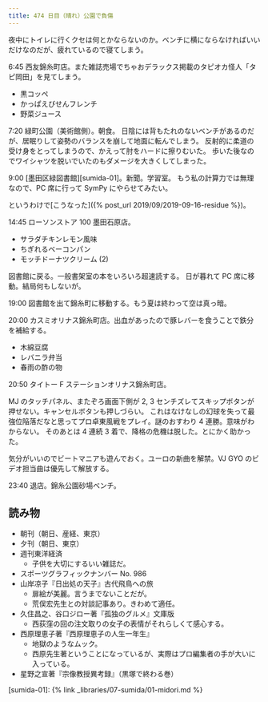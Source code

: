 ```yaml
---
title: 474 日目（晴れ）公園で負傷
---
```


夜中にトイレに行くクセは何とかならないのか。ベンチに横にならなければいいだけなのだが、疲れているので寝てしまう。

6:45 西友錦糸町店。また雑誌売場でちゃおデラックス掲載のタピオカ怪人「タピ岡田」を見てしまう。

* 黒コッペ
* かっぱえびせんフレンチ
* 野菜ジュース

7:20 緑町公園（美術館側）。朝食。
日陰には背もたれのないベンチがあるのだが、居眠りして姿勢のバランスを崩して地面に転んでしまう。
反射的に柔道の受け身をとってしまうので、かえって肘をハードに擦りむいた。
歩いた後なのでワイシャツを脱いでいたのもダメージを大きくしてしまった。

9:00 [墨田区緑図書館][sumida-01]。新聞。学習室。
もう私の計算力では無理なので、PC 席に行って SymPy にやらせてみたい。

というわけで[こうなった]({% post_url 2019/09/2019-09-16-residue %})。

14:45 ローソンストア 100 墨田石原店。

* サラダチキンレモン風味
* ちぎれるベーコンパン
* モッチドーナツクリーム (2)

図書館に戻る。一般書架室の本をいろいろ超速読する。
日が暮れて PC 席に移動。結局何もしないが。

19:00 図書館を出て錦糸町に移動する。もう夏は終わって空は真っ暗。

20:00 カスミオリナス錦糸町店。出血があったので豚レバーを食うことで鉄分を補給する。

* 木綿豆腐
* レバニラ弁当
* 春雨の酢の物

20:50 タイトー F ステーションオリナス錦糸町店。

MJ のタッチパネル、またぞろ画面下側が 2, 3 センチズレてスキップボタンが押せない。キャンセルボタンも押しづらい。
これはなけなしの幻球を失って最強位陥落だなと思ってプロ卓東風戦をプレイ。謎のおすわり 4 連勝。意味がわからない。
そのあとは 4 連続 3 着で、降格の危機は脱した。とにかく助かった。

気分がいいのでビートマニアも遊んでおく。ユーロの新曲を解禁。VJ GYO のビデオ担当曲は優先して解放する。

23:40 退店。錦糸公園砂場ベンチ。

## 読み物

* 朝刊（朝日、産経、東京）
* 夕刊（朝日、東京）
* 週刊東洋経済
  * 子供を大切にするいい雑誌だ。
* スポーツグラフィックナンバー No. 986
* 山岸凉子『日出処の天子』古代飛鳥への旅
  * 扉絵が美麗。言うまでないことだが。
  * 荒俣宏先生との対談記事あり。きわめて適任。
* 久住昌之、谷口ジロー著『孤独のグルメ』文庫版
  * 西荻窪の回の注文取りの女子の表情がそれらしくて感心する。
* 西原理恵子著『西原理恵子の人生一年生』
  * 地獄のようなムック。
  * 西原先生著ということになっているが、実際はプロ編集者の手が大いに入っている。
* 星野之宣著『宗像教授異考録』（黒塚で終わる巻）

[sumida-01]: {% link _libraries/07-sumida/01-midori.md %}
